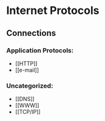 # Internet Protocols

## Connections

### Application Protocols:
* [[HTTP]]
*  [[e-mail]]

### Uncategorized:

* [[DNS]]
* [[WWW]]
* [[TCP/IP]]
